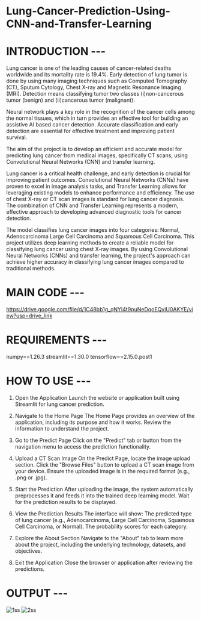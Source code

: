 # Lung-Cancer-Prediction-Using-CNN-and-Transfer-Learning

# INTRODUCTION ---

Lung cancer is one of the leading causes of cancer-related deaths worldwide and its mortality rate is 19.4%. Early detection of lung tumor is done by using many imaging techniques such as Computed Tomography (CT), Sputum Cytology, Chest X-ray and Magnetic Resonance Imaging (MRI). Detection means classifying tumor two classes (i)non-cancerous tumor (benign) and (ii)cancerous tumor (malignant). 

Neural network plays a key role in the recognition of the cancer cells among the normal tissues, which in turn provides an effective tool for building an assistive AI based cancer detection. Accurate classification and early detection are essential for effective treatment and improving patient survival. 

The aim of the project is to develop an efficient and accurate model for predicting lung cancer from medical images, specifically CT scans, using Convolutional Neural Networks (CNN) and transfer learning.  

Lung cancer is a critical health challenge, and early detection is crucial for improving patient outcomes. Convolutional Neural Networks (CNNs) have proven to excel in image analysis tasks, and Transfer Learning allows for leveraging existing models to enhance performance and efficiency. The use of chest X-ray or CT scan images is standard for lung cancer diagnosis. The combination of CNN and Transfer Learning represents a modern, effective approach to developing advanced diagnostic tools for cancer detection. 

 The model classifies lung cancer images into four categories:  Normal, Adenocarcinoma Large Cell Carcinoma and Squamous Cell Carcinoma. This project utilizes deep learning methods to create a reliable model for classifying lung cancer using chest X-ray images. By using Convolutional Neural Networks (CNNs) and transfer learning, the project's approach can achieve higher accuracy in classifying lung cancer images compared to traditional methods.  

# MAIN CODE ---
https://drive.google.com/file/d/1C48bb1g_qNYI4t9puNeDqoEQviU0AKYE/view?usp=drive_link

# REQUIREMENTS ---
numpy==1.26.3
streamlit==1.30.0
tensorflow==2.15.0.post1

# HOW TO USE ---
1. Open the Application
Launch the website or application built using Streamlit for lung cancer prediction.

2. Navigate to the Home Page
The Home Page provides an overview of the application, including its purpose and how it works.
Review the information to understand the project.

3. Go to the Predict Page
Click on the "Predict" tab or button from the navigation menu to access the prediction functionality.

4. Upload a CT Scan Image
On the Predict Page, locate the image upload section.
Click the "Browse Files" button to upload a CT scan image from your device.
Ensure the uploaded image is in the required format (e.g., .png or .jpg).

5. Start the Prediction
After uploading the image, the system automatically preprocesses it and feeds it into the trained deep learning model.
Wait for the prediction results to be displayed.

6. View the Prediction Results
The interface will show:
The predicted type of lung cancer (e.g., Adenocarcinoma, Large Cell Carcinoma, Squamous Cell Carcinoma, or Normal).
The probability scores for each category.

7. Explore the About Section
Navigate to the "About" tab to learn more about the project, including the underlying technology, datasets, and objectives.

8. Exit the Application
Close the browser or application after reviewing the predictions.

# OUTPUT ---
![1ss](https://github.com/user-attachments/assets/010be3a3-fe6d-4bd7-b2d6-4e81802b1a1d)
![2ss](https://github.com/user-attachments/assets/c04601b2-95ef-43ab-a2b2-fce6170cdcaa)




